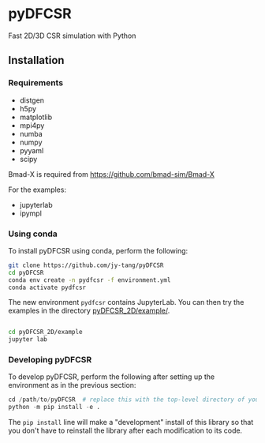 # pyDFCSR

Fast 2D/3D CSR simulation with Python


## Installation
### Requirements

- distgen
- h5py
- matplotlib
- mpi4py
- numba
- numpy
- pyyaml
- scipy

Bmad-X is required from https://github.com/bmad-sim/Bmad-X

For the examples:

- jupyterlab
- ipympl
### Using conda

To install pyDFCSR using conda, perform the following:

```bash
git clone https://github.com/jy-tang/pyDFCSR
cd pyDFCSR
conda env create -n pydfcsr -f environment.yml
conda activate pydfcsr
```

The new environment ``pydfcsr`` contains JupyterLab. You can then try the examples in
the directory [pyDFCSR_2D/example/](pyDFCSR_2D/example/).

```bash

cd pyDFCSR_2D/example
jupyter lab
```

### Developing pyDFCSR

To develop pyDFCSR, perform the following after setting up the environment as
in the previous section:

```python
cd /path/to/pyDFCSR  # replace this with the top-level directory of your clone
python -m pip install -e .
```

The ``pip install`` line will make a "development" install of this library so
that you don't have to reinstall the library after each modification to its
code.
